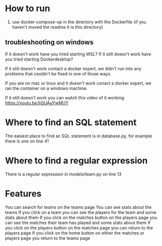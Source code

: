 # How to run
1. use docker-compose-up in the directory with the Dockerfile (if you haven't moved the readme it is this directory)

## troubleshooting on windows
If it doesn't work have you tried starting WSL?
If it still doesn't work have you tried starting Dockerdesktop?

If it still doesn't work contact a docker expert, we didn't run into any problems that couldn't be fixed in one of those ways.

If you are on mac or linux and it doesn't work conact a docker expert, we ran the container on a windows machine.

If it still doesn't work you can watch this video of it working: https://youtu.be/liQUAuYwMUY

# Where to find an SQL statement
The easiest place to find an SQL statement is in database.py, for example there is one on line 41

# Where to find a regular expression
There is a regular expression in models/team.py on line 13

# Features
You can search for teams on the teams page
You can see stats about the teams
If you click on a team you can see the players for the team and some stats about them
If you click on the matches button on the players page you can see the matches their team has played and some stats about them
If you click on the players button on the matches page you can return to the players page
If you click on the home button on either the matches or players page you return to the teams page 
